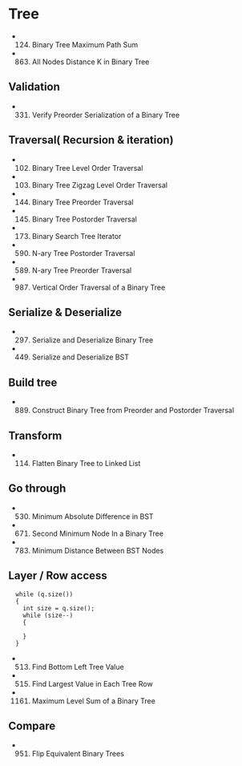 # Tree
- 124. Binary Tree Maximum Path Sum
- 863. All Nodes Distance K in Binary Tree

## Validation
- 331. Verify Preorder Serialization of a Binary Tree

## Traversal( Recursion & iteration)
- 102. Binary Tree Level Order Traversal
- 103. Binary Tree Zigzag Level Order Traversal
- 144. Binary Tree Preorder Traversal
- 145. Binary Tree Postorder Traversal   
- 173. Binary Search Tree Iterator 
- 590. N-ary Tree Postorder Traversal    
- 589. N-ary Tree Preorder Traversal    
- 987. Vertical Order Traversal of a Binary Tree    

## Serialize & Deserialize
- 297. Serialize and Deserialize Binary Tree
- 449. Serialize and Deserialize BST

## Build tree
- 889. Construct Binary Tree from Preorder and Postorder Traversal

## Transform
- 114. Flatten Binary Tree to Linked List

## Go through
- 530. Minimum Absolute Difference in BST
- 671. Second Minimum Node In a Binary Tree
- 783. Minimum Distance Between BST Nodes

## Layer / Row access
```
  while (q.size())
  {
    int size = q.size();
    while (size--)
    {
      
    }
  }
```
- 513. Find Bottom Left Tree Value
- 515. Find Largest Value in Each Tree Row
- 1161. Maximum Level Sum of a Binary Tree

## Compare
- 951. Flip Equivalent Binary Trees
